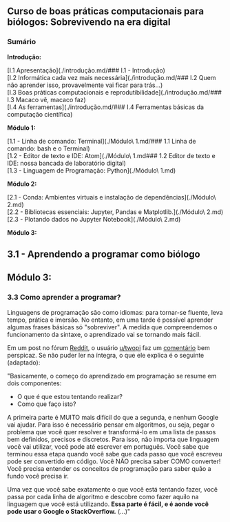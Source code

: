 ## Curso de boas práticas computacionais para biólogos: Sobrevivendo na era digital

### Sumário

**Introdução:**

[I.1 Apresentação](./introdução.md/### I.1 - Introdução)  
[I.2 Informática cada vez mais necessária](./introdução.md/### I.2 Quem não aprender isso, provavelmente vai ficar para trás...)     
[I.3 Boas práticas computacionais e reprodutibilidade](./introdução.md/### I.3 Macaco vê, macaco faz)  
[I.4 As ferramentas](./introdução.md/### I.4 Ferramentas básicas da computação científica)

**Módulo 1:**

[1.1 - Linha de comando: Terminal](./Módulo\ 1.md/### 1.1 Linha de comando: bash e o Terminal)  
[1.2 - Editor de texto e IDE: Atom](./Módulo\ 1.md### 1.2 Editor de texto e IDE: nossa bancada de laboratório digital)	
[1.3 - Linguagem de Programação: Python](./Módulo\ 1.md)

**Módulo 2:**

[2.1 - Conda: Ambientes virtuais e instalação de dependências](./Módulo\ 2.md)  
[2.2 - Bibliotecas essenciais: Jupyter, Pandas e Matplotlib.](./Módulo\ 2.md)  
[2.3 - Plotando dados no Jupyter Notebook](./Módulo\ 2.md)  

**Módulo 3:**

3.1 - Aprendendo a programar como biólogo 
-

## Módulo 3:

<!---
To-do:

3.1 Arranjar exemplos de utilização de repositórios (e dados!)
3.2 "pipeline": passos a serem seguidos para manter a rotina computacional organizada (referência)
3.3 Superando erros, como pensar os programas

-->

### 3.3 Como aprender a programar?

Linguagens de programação são como idiomas: para tornar-se fluente, leva tempo, prática e imersão. No entanto, em uma tarde é possível aprender algumas frases básicas só "sobreviver". A medida que compreendemos o funcionamento da sintaxe, o aprendizado vai se tornando mais fácil.

Em um post no fórum [Reddit](https://www.reddit.com/), o usuário [u/twopi](https://www.reddit.com/user/twopi) faz um [comentário](https://www.reddit.com/r/learnprogramming/comments/75xrpj/im_in_a_code_school_im_beginning_to_suspect_that/do9w710/) bem perspicaz.
Se não puder ler na íntegra, o que ele explica é o seguinte (adaptado):

"Basicamente, o começo do aprendizado em programação se resume em dois componentes:
	
- O que é que estou tentando realizar?	
- Como que faço isto?

A primeira parte é MUITO mais difícil do que a segunda, e nenhum Google vai ajudar. Para isso é necessário pensar em algoritmos, ou seja, pegar o problema que você quer resolver e transformá-lo em uma lista de passos bem definidos, precisos e discretos. Para isso, não importa que linguagem você vai utilizar, você pode até escrever em português. Você sabe que terminou essa etapa quando você sabe que cada passo que você escreveu pode ser convertido em código. Você NÃO precisa saber COMO converter! Você precisa entender os conceitos de programação para saber quão a fundo você precisa ir.

Uma vez que você sabe exatamente o que você está tentando fazer, você passa por cada linha de algoritmo e descobre como fazer aquilo na linguagem que você está utilizando. **Essa parte é fácil, e é aonde você pode usar o Google o StackOverflow.** (...)"



